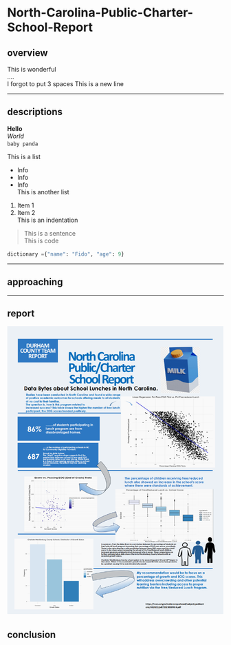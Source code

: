 # North-Carolina-Public-Charter-School-Report
## overview   
This is wonderful   
....   
I forgot to put 3 spaces
This is a new line   

---   

## descriptions   
**Hello**   
*World*   
`baby panda`   
   
This is a list   
* Info   
* Info   
* Info   
This is another list   
1. Item 1   
2. Item 2   
This is an indentation   
> This is a sentence   
This is code   
```python   
dictionary ={"name": "Fido", "age": 9}   
```   
---   
## approaching   
---
## report   
![my report picture](./Report.png)   
## conclusion 

